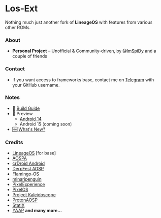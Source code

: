 # Los-Ext  

Nothing much just another fork of  **LineageOS** with features from various other ROMs. 

### About  
- **Personal Project** – Unofficial & Community-driven, by [@ImSpiDy](https://github.com/ImSpiDy) and a couple of friends  

### Contact

- If you want access to frameworks base, contact me on [Telegram](https://t.me/SpiDyNuB) with your GitHub username.  

### Notes
- 📌 [Build Guide](https://github.com/Los-Ext/manifest)  
- 📸 Preview
  - [Android 14](https://telegra.ph/ROM-Screenshots-08-28-2)
  - Android 15 (coming soon)
- 🆕 [What's New?](https://raw.githubusercontent.com/Los-Ext/changelogs/refs/heads/lineage-21.0/README.mkdn)

### Credits
- [LineageOS](https://github.com/LineageOS) [for base]
- [AOSPA](https://github.com/AOSPA)
- [crDroid Android](https://github.com/crdroidandroid)
- [DerpFest AOSP](https://github.com/DerpFest-AOSP)
- [Flamingo-OS](https://github.com/Flamingo-OS)
- [minaripenguin](https://github.com/minaripenguin)
- [PixelExperience](https://github.com/PixelExperience)
- [PixelOS](https://github.com/PixelOS-AOSP)
- [Project Kaleidoscope](https://github.com/Project-Kaleidoscope)
- [ProtonAOSP](https://github.com/protonAOSP)
- [StatiX](https://github.com/StatiXOS)
- [YAAP](https://github.com/yaap)
  **and many more...**
